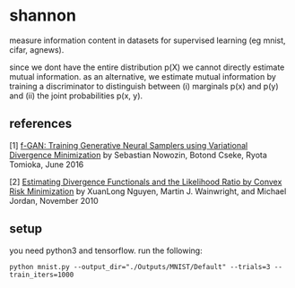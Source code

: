 # shannon
measure information content in datasets for supervised learning (eg mnist, cifar, agnews). 

since we dont have the entire distribution p(X) we cannot directly estimate mutual information. as an alternative, we estimate mutual information by training a discriminator to distinguish between (i) marginals p(x) and p(y) and (ii) the joint probabilities p(x, y). 

## references

[1] [f-GAN: Training Generative Neural Samplers using Variational Divergence Minimization](https://arxiv.org/pdf/1606.00709.pdf) by Sebastian Nowozin, Botond Cseke, Ryota Tomioka, June 2016

[2] [Estimating Divergence Functionals and the Likelihood Ratio by Convex Risk Minimization](http://dept.stat.lsa.umich.edu/~xuanlong/Papers/Nguyen-Wainwright-Jordan-10.pdf) by XuanLong Nguyen, Martin J. Wainwright, and Michael Jordan, November 2010

## setup
you need python3 and tensorflow. run the following:
```
python mnist.py --output_dir="./Outputs/MNIST/Default" --trials=3 --train_iters=1000
```

